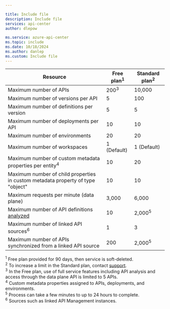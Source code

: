 ```yaml
---

title: Include file
description: Include file
services: api-center
author: dlepow

ms.service: azure-api-center
ms.topic: include
ms.date: 10/18/2024
ms.author: danlep
ms.custom: Include file
---
```


| Resource | Free plan<sup>1</sup> | Standard plan<sup>2</sup> |
| ---------------------------------------------------------------------- | -------------------------- |-------------|
| Maximum number of APIs | 200<sup>3</sup> |  10,000 |
| Maximum number of versions per API | 5 | 100 |
| Maximum number of definitions per version | 5  | 5 |
| Maximum number of deployments per API | 10 | 10 |
| Maximum number of environments | 20 | 20 |
| Maximum number of workspaces  | 1 (Default) | 1 (Default) |
| Maximum number of custom metadata properties per entity<sup>4</sup> | 10 | 20 |
| Maximum number of child properties in custom metadata property of type "object" | 10 |10 | 
| Maximum requests per minute (data plane) | 3,000 | 6,000  |
| Maximum number of API definitions [analyzed](../enable-managed-api-analysis-linting.md) | 10 | 2,000<sup>5</sup>  |
| Maximum number of linked API sources<sup>6</sup> | 1  |  3 |
| Maximum number of APIs synchronized from a linked API source | 200 | 2,000<sup>5</sup>  |

<sup>1</sup> Free plan provided for 90 days, then service is soft-deleted.<br/>
<sup>2</sup> To increase a limit in the Standard plan, contact [support](https://azure.microsoft.com/support/options/).<br/>
<sup>3</sup> In the Free plan, use of full service features including API analysis and access through the data plane API is limited to 5 APIs.<br/>
<sup>4</sup> Custom metadata properties assigned to APIs, deployments, and environments.<br/>
<sup>5</sup> Process can take a few minutes to up to 24 hours to complete.<br/> 
<sup>6</sup> Sources such as linked API Management instances. 
